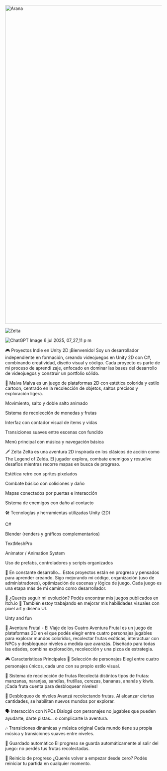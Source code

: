 


<img width="1536" height="1024" alt="Arana" src="https://github.com/user-attachments/assets/990c27bd-e12b-4ab7-9f24-c5dee8e515ad" />





![Zelta](https://github.com/user-attachments/assets/cc74619a-8bbe-4d0b-a4c1-5979a5103eda)

![ChatGPT Image 6 jul 2025, 07_27_11 p m](https://github.com/user-attachments/assets/6acd2c6b-f41b-4cca-8592-f70f021036d0)



🎮 Proyectos Indie en Unity 2D
¡Bienvenido! Soy un desarrollador independiente en formación, creando videojuegos en Unity 2D con C#, combinando creatividad, diseño visual y código. Cada proyecto es parte de mi proceso de aprendi
zaje, enfocado en dominar las bases del desarrollo de videojuegos y construir un portfolio sólido.

🌿 Malva
Malva es un juego de plataformas 2D con estética colorida y estilo cartoon, centrado en la recolección de objetos, saltos precisos y exploración ligera.

Movimiento, salto y doble salto animado

Sistema de recolección de monedas y frutas

Interfaz con contador visual de ítems y vidas

Transiciones suaves entre escenas con fundido

Menú principal con música y navegación básica

🗡️ Zelta
Zelta es una aventura 2D inspirada en los clásicos de acción como The Legend of Zelda. El jugador explora, combate enemigos y resuelve desafíos mientras recorre mapas en busca de progreso.

Estética retro con sprites pixelados

Combate básico con colisiones y daño

Mapas conectados por puertas e interacción

Sistema de enemigos con daño al contacto

🛠️ Tecnologías y herramientas utilizadas
Unity (2D)

C#

Blender (renders y gráficos complementarios)

TextMeshPro

Animator / Animation System

Uso de prefabs, controladores y scripts organizados

🚧 En constante desarrollo...
Estos proyectos están en progreso y pensados para aprender creando. Sigo mejorando mi código, organización (uso de administradores), optimización de escenas y lógica de juego. Cada juego es una etapa más de mi camino como desarrollador.

📌 ¿Querés seguir mi evolución? Podés encontrar mis juegos publicados en Itch.io
🎨 También estoy trabajando en mejorar mis habilidades visuales con pixel art y diseño UI.

Unty and fun

🍓 Aventura Frutal - El Viaje de los Cuatro
Aventura Frutal es un juego de plataformas 2D en el que podés elegir entre cuatro personajes jugables para explorar mundos coloridos, recolectar frutas exóticas, interactuar con NPCs y desbloquear niveles a medida que avanzás. Diseñado para todas las edades, combina exploración, recolección y una pizca de estrategia.

🎮 Características Principales
🧍 Selección de personajes
Elegí entre cuatro personajes únicos, cada uno con su propio estilo visual.

🍌 Sistema de recolección de frutas
Recolectá distintos tipos de frutas: manzanas, naranjas, sandías, frutillas, cerezas, bananas, ananás y kiwis. ¡Cada fruta cuenta para desbloquear niveles!

🚪 Desbloqueo de niveles
Avanzá recolectando frutas. Al alcanzar ciertas cantidades, se habilitan nuevos mundos por explorar.

🗣️ Interacción con NPCs
Dialogá con personajes no jugables que pueden ayudarte, darte pistas... o complicarte la aventura.

🎶 Transiciones dinámicas y música original
Cada mundo tiene su propia música y transiciones suaves entre niveles.

💾 Guardado automático
El progreso se guarda automáticamente al salir del juego: no perdés tus frutas recolectadas.

🔄 Reinicio de progreso
¿Querés volver a empezar desde cero? Podés reiniciar tu partida en cualquier momento.


